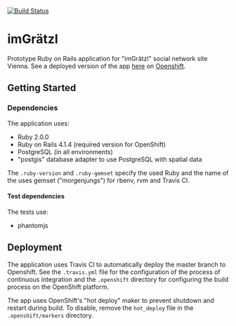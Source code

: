 [![Build Status](https://travis-ci.org/klappradla/im_graetzl.svg?branch=master)](https://travis-ci.org/klappradla/im_graetzl)
# imGrätzl

Prototype Ruby on Rails application for "imGrätzl" social network site Vienna. See a deployed version of the app [here](http://staging-imgraetzl.rhcloud.com/) on [Openshift](https://www.openshift.com/).


## Getting Started

### Dependencies

The application uses:
* Ruby 2.0.0
* Ruby on Rails 4.1.4 (required version for OpenShift)
* PostgreSQL (in all environments)
* "postgis" database adapter to use PostgreSQL with spatial data

The `.ruby-version` and `.ruby-gemset` specify the used Ruby and the name of the uses gemset ("morgenjungs") for rbenv, rvm and Travis CI.

#### Test dependencies

The tests use:
* phantomjs


## Deployment

The application uses Travis CI to automatically deploy the master branch to Openshift. See the `.travis.yml` file for the configuration of the process of continuous integration and the `.openshift` directory for configuring the build process on the OpenShift platform.

The app uses OpenShift's "hot deploy" maker to prevent shutdown and restart during build. To disable, remove the `hot_deploy` file in the `.openshift/markers` directory.
